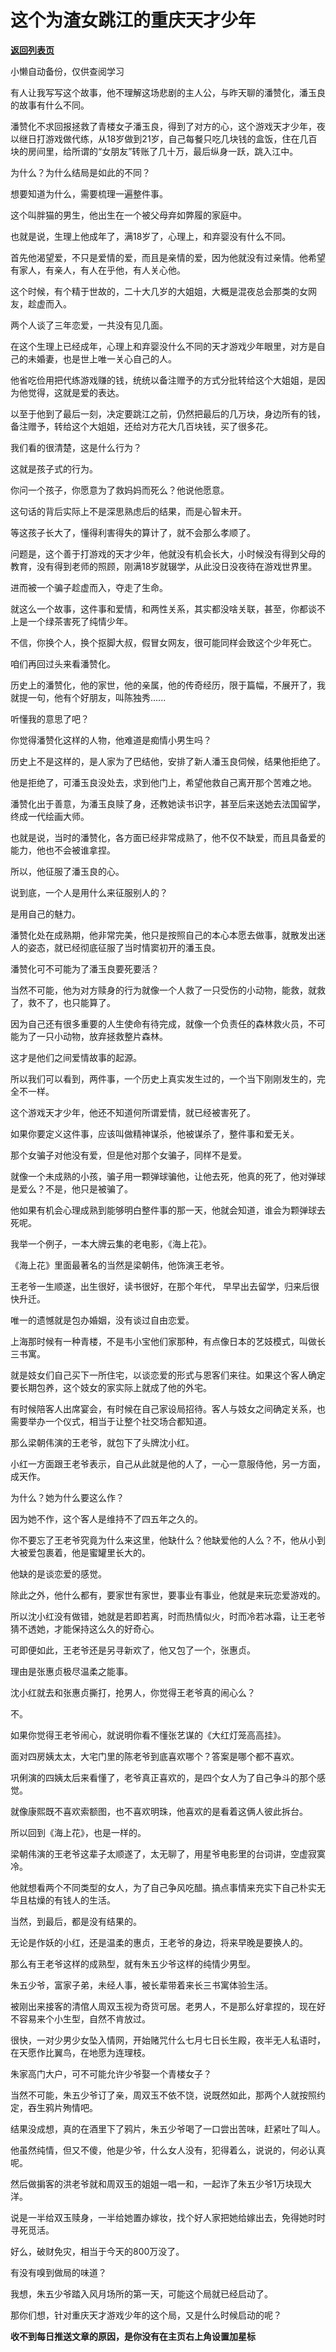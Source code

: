 # 这个为渣女跳江的重庆天才少年

[**返回列表页**](/gzh/记忆承载)

小懒自动备份，仅供查阅学习

有人让我写写这个故事，他不理解这场悲剧的主人公，与昨天聊的潘赞化，潘玉良的故事有什么不同。

潘赞化不求回报拯救了青楼女子潘玉良，得到了对方的心，这个游戏天才少年，夜以继日打游戏做代练，从18岁做到21岁，自己每餐只吃几块钱的盒饭，住在几百块的房间里，给所谓的“女朋友”转账了几十万，最后纵身一跃，跳入江中。

为什么？为什么结局是如此的不同？  

想要知道为什么，需要梳理一遍整件事。  

这个叫胖猫的男生，他出生在一个被父母弃如弊履的家庭中。  

也就是说，生理上他成年了，满18岁了，心理上，和弃婴没有什么不同。

首先他渴望爱，不只是爱情的爱，而且是亲情的爱，因为他就没有过亲情。他希望有家人，有亲人，有人在乎他，有人关心他。

这个时候，有个精于世故的，二十大几岁的大姐姐，大概是混夜总会那类的女网友，趁虚而入。

两个人谈了三年恋爱，一共没有见几面。  

在这个生理上已经成年，心理上和弃婴没什么不同的天才游戏少年眼里，对方是自己的未婚妻，也是世上唯一关心自己的人。  

他省吃俭用把代练游戏赚的钱，统统以备注赠予的方式分批转给这个大姐姐，是因为他觉得，这就是爱的表达。  

以至于他到了最后一刻，决定要跳江之前，仍然把最后的几万块，身边所有的钱，备注赠予，转给这个大姐姐，还给对方花大几百块钱，买了很多花。  

我们看的很清楚，这是什么行为？  

这就是孩子式的行为。

你问一个孩子，你愿意为了救妈妈而死么？他说他愿意。  

这句话的背后实际上不是深思熟虑后的结果，而是心智未开。  

等这孩子长大了，懂得利害得失的算计了，就不会那么孝顺了。  

问题是，这个善于打游戏的天才少年，他就没有机会长大，小时候没有得到父母的教育，没有得到老师的照顾，刚满18岁就辍学，从此没日没夜待在游戏世界里。

进而被一个骗子趁虚而入，夺走了生命。  

就这么一个故事，这件事和爱情，和两性关系，其实都没啥关联，甚至，你都谈不上是一个绿茶害死了纯情少年。  

不信，你换个人，换个抠脚大叔，假冒女网友，很可能同样会致这个少年死亡。  

咱们再回过头来看潘赞化。

历史上的潘赞化，他的家世，他的亲属，他的传奇经历，限于篇幅，不展开了，我就提一句，他有个好朋友，叫陈独秀......

听懂我的意思了吧？  

你觉得潘赞化这样的人物，他难道是痴情小男生吗？

历史上不是这样的，是人家为了巴结他，安排了新人潘玉良伺候，结果他拒绝了。  

他是拒绝了，可潘玉良没处去，求到他门上，希望他救自己离开那个苦难之地。

潘赞化出于善意，为潘玉良赎了身，还教她读书识字，甚至后来送她去法国留学，终成一代绘画大师。

也就是说，当时的潘赞化，各方面已经非常成熟了，他不仅不缺爱，而且具备爱的能力，他也不会被谁拿捏。

所以，他征服了潘玉良的心。

说到底，一个人是用什么来征服别人的？

是用自己的魅力。

潘赞化处在成熟期，他非常完美，他只是按照自己的本心本愿去做事，就散发出迷人的姿态，就已经彻底征服了当时情窦初开的潘玉良。  

潘赞化可不可能为了潘玉良要死要活？  

当然不可能，他为对方赎身的行为就像一个人救了一只受伤的小动物，能救，就救了，救不了，也只能算了。

因为自己还有很多重要的人生使命有待完成，就像一个负责任的森林救火员，不可能为了一只小动物，放弃拯救整片森林。

这才是他们之间爱情故事的起源。  

所以我们可以看到，两件事，一个历史上真实发生过的，一个当下刚刚发生的，完全不一样。  

这个游戏天才少年，他还不知道何所谓爱情，就已经被害死了。  

如果你要定义这件事，应该叫做精神谋杀，他被谋杀了，整件事和爱无关。  

那个女骗子对他没有爱，但是他对那个女骗子，同样不是爱。  

就像一个未成熟的小孩，骗子用一颗弹球骗他，让他去死，他真的死了，他对弹球是爱么？不是，他只是被骗了。  

他如果有机会心理成熟到能够明白整件事的那一天，他就会知道，谁会为颗弹球去死呢。  

我举一个例子，一本大牌云集的老电影，《海上花》。  

《海上花》里面最著名的当然是梁朝伟，他饰演王老爷。  

王老爷一生顺遂，出生很好，读书很好，在那个年代， 早早出去留学，归来后很快升迁。

唯一的遗憾就是包办婚姻，没有谈过自由恋爱。

上海那时候有一种青楼，不是韦小宝他们家那种，有点像日本的艺妓模式，叫做长三书寓。

就是妓女们自己买下一所住宅，以谈恋爱的形式与恩客们来往。如果这个客人确定要长期包养，这个妓女的家实际上就成了他的外宅。  

有时候陪客人出席宴会，有时候在自己家设局招待。客人与妓女之间确定关系，也需要举办一个仪式，相当于让整个社交场合都知道。  

那么梁朝伟演的王老爷，就包下了头牌沈小红。

小红一方面跟王老爷表示，自己从此就是他的人了，一心一意服侍他，另一方面，成天作。  

为什么？她为什么要这么作？  

因为她不作，这个客人是维持不了四五年之久的。  

你不要忘了王老爷究竟为什么来这里，他缺什么？他缺爱他的人么？不，他从小到大被爱包裹着，他是蜜罐里长大的。

他缺的是谈恋爱的感觉。

除此之外，他什么都有，要家世有家世，要事业有事业，他就是来玩恋爱游戏的。

所以沈小红没有做错，她就是若即若离，时而热情似火，时而冷若冰霜，让王老爷猜不透她，才能保持这么久的好奇心。

可即便如此，王老爷还是另寻新欢了，他又包了一个，张惠贞。

理由是张惠贞极尽温柔之能事。  

沈小红就去和张惠贞撕打，抢男人，你觉得王老爷真的闹心么？

不。

如果你觉得王老爷闹心，就说明你看不懂张艺谋的《大红灯笼高高挂》。  

面对四房姨太太，大宅门里的陈老爷到底喜欢哪个？答案是哪个都不喜欢。

巩俐演的四姨太后来看懂了，老爷真正喜欢的，是四个女人为了自己争斗的那个感觉。

就像康熙既不喜欢索额图，也不喜欢明珠，他喜欢的是看着这俩人彼此拆台。

所以回到《海上花》，也是一样的。  

梁朝伟演的王老爷这辈子太顺遂了，太无聊了，用星爷电影里的台词讲，空虚寂寞冷。

他就想看两个不同类型的女人，为了自己争风吃醋。搞点事情来充实下自己朴实无华且枯燥的有钱人的生活。

当然，到最后，都是没有结果的。  

无论是作妖的小红，还是温柔的惠贞，王老爷的身边，将来早晚是要换人的。

那么有王老爷这样的成熟型，就有朱五少爷这样的纯情少男型。  

朱五少爷，富家子弟，未经人事，被长辈带着来长三书寓体验生活。

被刚出来接客的清倌人周双玉视为奇货可居。老男人，不是那么好拿捏的，现在好不容易来个小生型，自然不肯放过。

很快，一对少男少女坠入情网，开始赌咒什么七月七日长生殿，夜半无人私语时，在天愿作比翼鸟，在地愿为连理枝。  

朱家高门大户，可不可能允许少爷娶一个青楼女子？  

当然不可能，朱五少爷订了亲，周双玉不依不饶，说既然如此，那两个人就按照约定，吞生鸦片殉情吧。

结果没成想，真的在酒里下了鸦片，朱五少爷喝了一口尝出苦味，赶紧吐了叫人。  

他虽然纯情，但又不傻，他是少爷，什么女人没有，犯得着么，说说的，何必认真呢。  

然后做掮客的洪老爷就和周双玉的姐姐一唱一和，一起诈了朱五少爷1万块现大洋。  

说是一半给双玉赎身，一半给她置办嫁妆，找个好人家把她给嫁出去，免得她时时寻死觅活。  

好么，破财免灾，相当于今天的800万没了。  

有没有嗅到做局的味道？  

我想，朱五少爷踏入风月场所的第一天，可能这个局就已经启动了。  

那你们想，针对重庆天才游戏少年的这个局，又是什么时候启动的呢？

 **收不到每日推送文章的原因，是你没有在主页右上角设置加星标**

